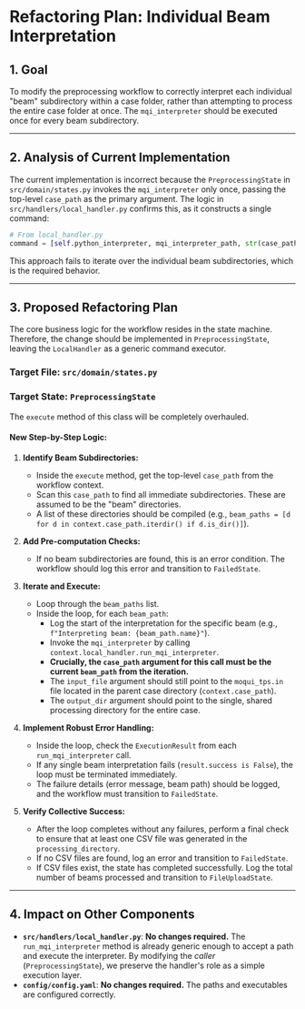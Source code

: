 # Refactoring Plan: Individual Beam Interpretation

## 1. Goal

To modify the preprocessing workflow to correctly interpret each individual "beam" subdirectory within a case folder, rather than attempting to process the entire case folder at once. The `mqi_interpreter` should be executed once for every beam subdirectory.

---

## 2. Analysis of Current Implementation

The current implementation is incorrect because the `PreprocessingState` in `src/domain/states.py` invokes the `mqi_interpreter` only once, passing the top-level `case_path` as the primary argument. The logic in `src/handlers/local_handler.py` confirms this, as it constructs a single command:

```python
# From local_handler.py
command = [self.python_interpreter, mqi_interpreter_path, str(case_path)]
```

This approach fails to iterate over the individual beam subdirectories, which is the required behavior.

---

## 3. Proposed Refactoring Plan

The core business logic for the workflow resides in the state machine. Therefore, the change should be implemented in `PreprocessingState`, leaving the `LocalHandler` as a generic command executor.

### **Target File:** `src/domain/states.py`

### **Target State:** `PreprocessingState`

The `execute` method of this class will be completely overhauled.

#### **New Step-by-Step Logic:**

1.  **Identify Beam Subdirectories:**
    -   Inside the `execute` method, get the top-level `case_path` from the workflow context.
    -   Scan this `case_path` to find all immediate subdirectories. These are assumed to be the "beam" directories.
    -   A list of these directories should be compiled (e.g., `beam_paths = [d for d in context.case_path.iterdir() if d.is_dir()]`).

2.  **Add Pre-computation Checks:**
    -   If no beam subdirectories are found, this is an error condition. The workflow should log this error and transition to `FailedState`.

3.  **Iterate and Execute:**
    -   Loop through the `beam_paths` list.
    -   Inside the loop, for each `beam_path`:
        -   Log the start of the interpretation for the specific beam (e.g., `f"Interpreting beam: {beam_path.name}"`).
        -   Invoke the `mqi_interpreter` by calling `context.local_handler.run_mqi_interpreter`.
        -   **Crucially, the `case_path` argument for this call must be the current `beam_path` from the iteration.**
        -   The `input_file` argument should still point to the `moqui_tps.in` file located in the parent case directory (`context.case_path`).
        -   The `output_dir` argument should point to the single, shared processing directory for the entire case.

4.  **Implement Robust Error Handling:**
    -   Inside the loop, check the `ExecutionResult` from each `run_mqi_interpreter` call.
    -   If any single beam interpretation fails (`result.success is False`), the loop must be terminated immediately.
    -   The failure details (error message, beam path) should be logged, and the workflow must transition to `FailedState`.

5.  **Verify Collective Success:**
    -   After the loop completes without any failures, perform a final check to ensure that at least one CSV file was generated in the `processing_directory`.
    -   If no CSV files are found, log an error and transition to `FailedState`.
    -   If CSV files exist, the state has completed successfully. Log the total number of beams processed and transition to `FileUploadState`.

---

## 4. Impact on Other Components

-   **`src/handlers/local_handler.py`**: **No changes required.** The `run_mqi_interpreter` method is already generic enough to accept a path and execute the interpreter. By modifying the *caller* (`PreprocessingState`), we preserve the handler's role as a simple execution layer.
-   **`config/config.yaml`**: **No changes required.** The paths and executables are configured correctly.
